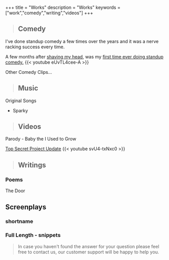 +++
title = "Works"
description = "Works"
keywords = ["work","comedy","writing","videos"]
+++



> ## Comedy
I've done standup comedy a few times over the years and it was a nerve racking success every time.

A few months after <a href="/blog/what-i-learned-from-shaving-my-head" target="_blank">shaving my head</a>, was my <a href="https://www.youtube.com/watch?v=eUvTL4cee-A&t=19s" target="_blank">first time ever doing standup comedy.</a>
{{< youtube eUvTL4cee-A >}}

Other Comedy Clips...

> ## Music

Original Songs
- Sparky


> ## Videos

Parody - Baby the I Used to Grow

<a href="https://www.youtube.com/watch?v=svU4-txNxc0" target="_blank">Top Secret Project Update</a>
{{< youtube svU4-txNxc0 >}}

> ## Writings

### Poems

The Door

## Screenplays

### shortname

### Full Length - snippets


> In case you haven't found the answer for your question please feel free to contact us, our customer support will be happy to help you.
